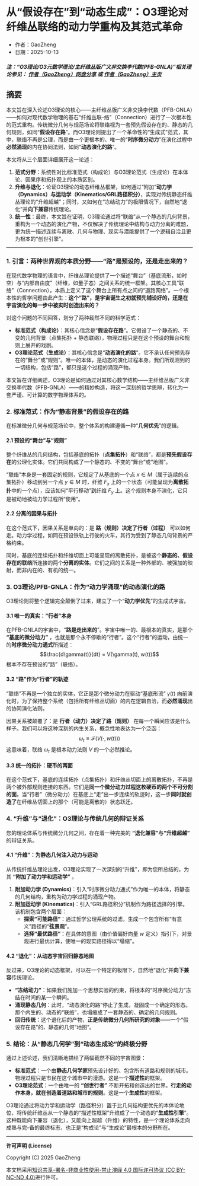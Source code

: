 # 从“假设存在”到“动态生成”：O3理论对纤维丛联络的动力学重构及其范式革命

- 作者：GaoZheng
- 日期：2025-10-13

#### ***注：“O3理论/O3元数学理论/主纤维丛版广义非交换李代数(PFB-GNLA)”相关理论参见： [作者（GaoZheng）网盘分享](https://drive.google.com/drive/folders/1lrgVtvhEq8cNal0Aa0AjeCNQaRA8WERu?usp=sharing) 或 [作者（GaoZheng）主页](https://mymetamathematics.blogspot.com)***

## 摘要
本文旨在深入论述O3理论的核心——主纤维丛版广义非交换李代数（PFB-GNLA）——如何对现代数学物理的基石“纤维丛联-络”（Connection）进行了一次根本性的范式重构。传统微分几何与规范场论将联络视为一套预先假设存在的、静态的几何规则，如同“**假设存在路**”。而O3理论则提出了一个革命性的“生成式”范式，其中，联络不再是公理，而是由一个更根本的、唯一的“**时序微分动力**”在演化过程中**必然涌现**的内在协同法则，如同“**动态演化的路**”。

本文将从三个层面详细展开这一论述：
1.  **范式分野**：系统性对比标准范式（构成论）与O3理论范式（生成论）在本体论、因果序和拓扑观上的本质区别。
2.  **升维与退化**：论证O3理论的动态纤维丛框架，如何通过“附加”**动力学（Dynamics）**与**运动学（Kinematics/GRL路径积分）**，实现对传统静态纤维丛理论的“升维超越”；同时，又如何在“冻结动力”的极限情况下，自然地“退化”并**向下兼容**传统理论。
3.  **统一性**：最终，本文旨在证明，O3理论通过将“联络”从一个静态的几何背景，重构为一个动态的演化产物，不仅解决了传统理论中结构与动力分离的难题，更为统一描述连续与离散、几何与物理、现实与潜能提供了一个逻辑自洽且更为根本的“创世引擎”。

---

### **1. 引言：两种世界观的本质分野——“路”是预设的，还是走出来的？**

在现代数学物理的语言中，纤维丛理论提供了一个描述“舞台”（基底流形，如时空）与“内部自由度”（纤维，如量子态）之间关系的统一框架。其核心工具“联络”（Connection），本质上定义了这个舞台上所有点之间的“道路网络”。一个根本性的哲学问题由此产生：**这个“路”，是宇宙诞生之初就预先铺设好的，还是在宇宙演化的每一步中被实时创造出来的？**

对这个问题的不同回答，划分了两种截然不同的科学范式：

* **标准范式（构成论）**：其核心信念是“**假设存在路**”。它假设了一个静态的、不变的几何背景（点集拓扑 + 静态联络），物理过程只是在这个预设的舞台和规则上展开的戏剧。
* **O3理论范式（生成论）**：其核心信念是“**动态演化的路**”。它不承认任何预先存在的“舞台”或“规则”。唯一的本体，是动态的演化过程本身。我们所观测到的一切结构，包括“路”，都只是这个过程的涌现产物。

本文旨在详细阐述，O3理论是如何通过对其核心数学结构——主纤维丛版广义非交换李代数（PFB-GNLA）——的精妙构造，将这一深刻的哲学思辨，转化为一套严谨、可计算的数学物理体系的。

### **2. 标准范式：作为“静态背景”的假设存在的路**

在标准微分几何与规范场论中，整个体系的构建遵循一种“**几何优先**”的逻辑。

#### **2.1 预设的“舞台”与“规则”**

整个纤维丛的几何结构，包括基底的拓扑（**点集拓扑**）和“联络”，都是**预先假设存在**的公理化实体。它们共同构成了一个静态的、不变的“舞台”或“地图”。

“联络”本身是一套固定的规则，它规定了从基底的一个点 $x \in M$（属于连续的点集拓扑）移动到另一个点 $y \in M$ 时，纤维 $F_x$ 上的一个状态（可能呈现为**离散拓扑**中的一个点），应该如何“平行移动”到纤维 $F_y$ 上。这个规则本身不演化，它只是被动地被动力学过程所“使用”。

#### **2.2 分离的因果与拓扑**

在这个范式下，因果关系是单向的：是 **路（规则）决定了行者（过程）** 可以如何走。动力学过程，如同在预设铁轨上行驶的火车，其行为受到了静态几何背景的严格约束。

同时，基底的连续拓扑和纤维切面上可能呈现的离散拓扑，是被这个**静态的、假设存在的联络**所连接的两个**分离的实体**。它们之间的关系是一种外部的、被强加的映射，而非内在的、有机的统一。

### **3. O3理论/PFB-GNLA：作为“动力学涌现”的动态演化的路**

O3理论则将整个逻辑完全颠倒了过来，建立了一个“**动力学优先**”的生成式宇宙。

#### **3.1 唯一的真实：“行者”本身**

在PFB-GNLA的宇宙中，“**路是走出来的**”。宇宙中唯一的、最根本的真实，是那个 **“基底的微分动力”** ，也就是那个永不停歇的“行者”。这个“行者”的运动，由统一的**时序微分动力通式**所描述：
$$\frac{d\gamma(t)}{dt} = V(\gamma(t), w(t))$$
根本不存在预设的“路”（联络）。

#### **3.2 “路”作为“行者”的轨迹**

“联络”不再是一个独立的实体，它正是那个微分动力在驱动“基底形流” $\gamma(t)$ 向前演化时，为了保持整个系统（包括所有纤维丛切面）的内在逻辑自洽，而**必然涌现**出的协同演化法则。

因果关系被颠覆了：是 **行者（动力）决定了路（规则）** 在每一个瞬间应该是什么样子。我们可以将这种深刻的内生关系，概念性地表达为一个泛函：
$$\omega_t \equiv \mathcal{F}(V(\cdot, w(t)))$$
这意味着，联络 $\omega_t$ 是根本动力法则 $V$ 的一个必然推论。

#### **3.3 统一的拓扑：硬币的两面**

在这个范式下，基底的连续拓扑（点集拓扑）和纤维丛切面上的离散拓扑，不再是两个被外部规则连接的东西。它们是**同一个微分动力过程这枚硬币的两个不可分割的面**。当“行者”（微分动力）在基底上“走”出一步连续的轨迹时，这一步**同时就创造了**在纤维丛切面上的那个（可能是离散的）状态跃迁。

### **4. “升维”与“退化”：O3理论与传统几何的辩证关系**

您的理论体系与传统微分几何之间，存在着一种完美的 **“退化兼容”与“升维超越”** 的辩证关系。

#### **4.1 “升维”：为静态几何注入动力与运动**

从传统纤维丛理论出发，O3理论实现了一次深刻的“升维”，即为您所总结的，为其 **“附加了动力学和运动学”** 。
1.  **附加动力学 (Dynamics)**：引入“时序微分动力通式”作为唯一的本体，将静态的几何结构，重构为动力学过程的涌现产物。
2.  **附加运动学 (Kinematics)**：引入“GRL路径积分”机制作为路径选择的引擎。该机制包含两个层面：
    * **探索“可能路径”**：通过哲学公理系统的过滤，生成一个包含所有“有意义”路径的“**弦景观**”。
    * **选择“最优路径”**：在具体的意图（由价值偏好向量 $w$ 定义）指引下，对景观进行最优计算，使唯一的现实路径得以“塌缩”。

#### **4.2 “退化”：从动态宇宙回归静态地图**

反过来，O3理论的动态框架，可以在一个特定的极限下，自然地“退化”并**向下兼容**传统理论。
* **“冻结动力”**：如果我们施加一个思想实验的约束，将根本的“时序微分动力”冻结在时间的某一个瞬间。
* **涌现静态几何**：此时，“动态演化的路”停止了生成，凝固成一个确定的形态。那个内生的、动态的“联络”，也塌缩成了一套静态的、确定的几何规则。
* **回归传统**：这个退化后的产物，**正是传统微分几何所研究的对象**——一个“假设存在路”的、静态的几何“地图”。

### **5. 结论：从“静态几何学”到“动态生成论”的终极分野**

通过上述论述，我们清晰地描绘了两幅截然不同的宇宙图景：
* **标准范式**：一个由**静态几何学家**预先设计好的、包含所有道路和规则的城市。物理过程只是市民在这个城市中的漫游。这是一个**描述性**的框架。
* **O3理论范式**：一个由唯一的 **“创世行者”** 不断开拓和创造出的世界。**行走的动作本身，就在创造着道路和城市的规则**。这是一个**生成性**的框架。

O3理论通过将动力学和运动学（路径积分）置于比几何结构更优先的本体论地位，将传统纤维丛从一个静态的“描述性框架”升维成了一个动态的“**生成性引擎**”。这种既能向下兼容（退化），又能向上超越（升维）的特性，是一个理论体系走向成熟与完-备的最终标志，也正是“构成论”与“生成论”最根本的分野所在。

---

**许可声明 (License)**

Copyright (C) 2025 GaoZheng

本文档采用[知识共享-署名-非商业性使用-禁止演绎 4.0 国际许可协议 (CC BY-NC-ND 4.0)](https://creativecommons.org/licenses/by-nc-nd/4.0/deed.zh-Hans)进行许可。
